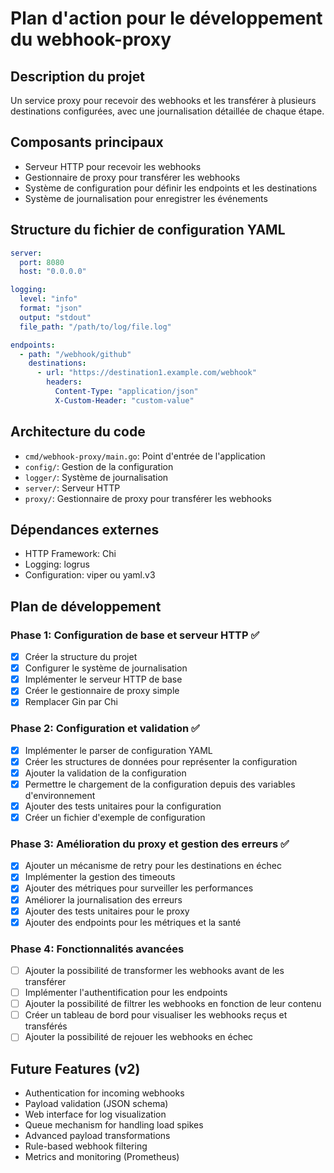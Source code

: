 # Plan d'action pour le développement du webhook-proxy

## Description du projet
Un service proxy pour recevoir des webhooks et les transférer à plusieurs destinations configurées, avec une journalisation détaillée de chaque étape.

## Composants principaux
- Serveur HTTP pour recevoir les webhooks
- Gestionnaire de proxy pour transférer les webhooks
- Système de configuration pour définir les endpoints et les destinations
- Système de journalisation pour enregistrer les événements

## Structure du fichier de configuration YAML
```yaml
server:
  port: 8080
  host: "0.0.0.0"

logging:
  level: "info"
  format: "json"
  output: "stdout"
  file_path: "/path/to/log/file.log"

endpoints:
  - path: "/webhook/github"
    destinations:
      - url: "https://destination1.example.com/webhook"
        headers:
          Content-Type: "application/json"
          X-Custom-Header: "custom-value"
```

## Architecture du code
- `cmd/webhook-proxy/main.go`: Point d'entrée de l'application
- `config/`: Gestion de la configuration
- `logger/`: Système de journalisation
- `server/`: Serveur HTTP
- `proxy/`: Gestionnaire de proxy pour transférer les webhooks

## Dépendances externes
- HTTP Framework: Chi
- Logging: logrus
- Configuration: viper ou yaml.v3

## Plan de développement

### Phase 1: Configuration de base et serveur HTTP ✅
- [x] Créer la structure du projet
- [x] Configurer le système de journalisation
- [x] Implémenter le serveur HTTP de base
- [x] Créer le gestionnaire de proxy simple
- [x] Remplacer Gin par Chi

### Phase 2: Configuration et validation ✅
- [x] Implémenter le parser de configuration YAML
- [x] Créer les structures de données pour représenter la configuration
- [x] Ajouter la validation de la configuration
- [x] Permettre le chargement de la configuration depuis des variables d'environnement
- [x] Ajouter des tests unitaires pour la configuration
- [x] Créer un fichier d'exemple de configuration

### Phase 3: Amélioration du proxy et gestion des erreurs ✅
- [x] Ajouter un mécanisme de retry pour les destinations en échec
- [x] Implémenter la gestion des timeouts
- [x] Ajouter des métriques pour surveiller les performances
- [x] Améliorer la journalisation des erreurs
- [x] Ajouter des tests unitaires pour le proxy
- [x] Ajouter des endpoints pour les métriques et la santé

### Phase 4: Fonctionnalités avancées
- [ ] Ajouter la possibilité de transformer les webhooks avant de les transférer
- [ ] Implémenter l'authentification pour les endpoints
- [ ] Ajouter la possibilité de filtrer les webhooks en fonction de leur contenu
- [ ] Créer un tableau de bord pour visualiser les webhooks reçus et transférés
- [ ] Ajouter la possibilité de rejouer les webhooks en échec

## Future Features (v2)
- Authentication for incoming webhooks
- Payload validation (JSON schema)
- Web interface for log visualization
- Queue mechanism for handling load spikes
- Advanced payload transformations
- Rule-based webhook filtering
- Metrics and monitoring (Prometheus) 